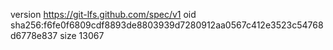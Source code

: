 version https://git-lfs.github.com/spec/v1
oid sha256:f6fe0f6809cdf8893de8803939d7280912aa0567c412e3523c54768d6778e837
size 13067
